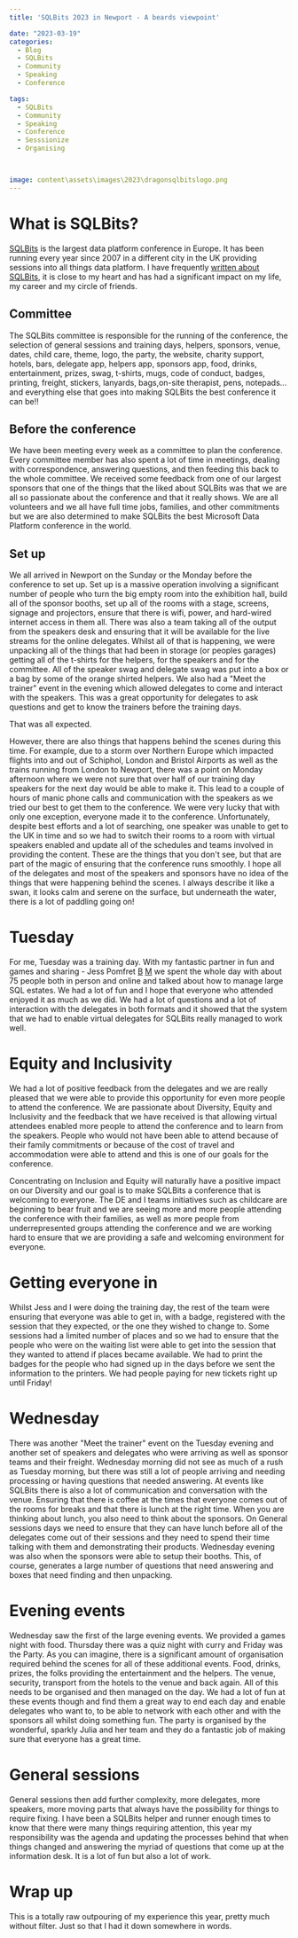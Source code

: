 ```yaml
---
title: 'SQLBits 2023 in Newport - A beards viewpoint'

date: "2023-03-19"
categories:
  - Blog
  - SQLBits
  - Community
  - Speaking
  - Conference

tags:
  - SQLBits
  - Community
  - Speaking
  - Conference
  - Sesssionize
  - Organising



image: content\assets\images\2023\dragonsqlbitslogo.png
---
```

# What is SQLBits?

[SQLBits](https://sqlbits.com) is the largest data platform conference in Europe. It has been running every year since 2007 in a different city in the UK providing sessions into all things data platform. I have frequently [written about SQLBits](https://blog.robsewell.com/tags/#sqlbits), it is close to my heart and has had a significant impact on my life, my career and my circle of friends.

## Committee

The SQLBits committee is responsible for the running of the conference, the selection of general sessions and training days, helpers, sponsors, venue, dates, child care, theme, logo, the party, the website, charity support, hotels, bars, delegate app, helpers app, sponsors app, food, drinks, entertainment, prizes, swag, t-shirts, mugs, code of conduct, badges, printing, freight, stickers, lanyards, bags,on-site therapist, pens, notepads... and everything else that goes into making SQLBits the best conference it can be!!

## Before the conference

We have been meeting every week as a committee to plan the conference. Every committee member has also spent a lot of time in meetings, dealing with correspondence, answering questions, and then feeding this back to the whole committee. We received some feedback from one of our largest sponsors that one of the things that the liked about SQLBits was that we are all so passionate about the conference and that it really shows. We are all volunteers and we all have full time jobs, families, and other commitments but we are also determined to make SQLBits the best Microsoft Data Platform conference in the world.

## Set up

We all arrived in Newport on the Sunday or the Monday before the conference to set up. Set up is a massive operation involving a significant number of people who turn the big empty room into the exhibition hall, build all of the sponsor booths, set up all of the rooms with a stage, screens, signage and projectors, ensure that there is wifi, power, and hard-wired internet access in them all. There was also a team taking all of the output from the speakers desk and ensuring that it will be available for the live streams for the online delegates. Whilst all of that is happening, we were unpacking all of the things that had been in storage (or peoples garages) getting all of the t-shirts for the helpers, for the speakers and for the committee. All of the speaker swag and delegate swag was put into a box or a bag by some of the orange shirted helpers.
We also had a "Meet the trainer" event in the evening which allowed delegates to come and interact with the speakers. This was a great opportunity for delegates to ask questions and get to know the trainers before the training days.

That was all expected.

However, there are also things that happens behind the scenes during this time. For example, due to a storm over Northern Europe which impacted flights into and out of Schiphol, London and Bristol Airports as well as the trains running from London to Newport, there was a point on Monday afternoon where we were not sure that over half of our training day speakers for the next day would be able to make it. This lead to a couple of hours of manic phone calls and communication with the speakers as we tried our best to get them to the conference. We were very lucky that with only one exception, everyone made it to the conference. Unfortunately, despite best efforts and a lot of searching, one speaker was unable to get to the UK in time and so we had to switch their rooms to a room with virtual speakers enabled and update all of the schedules and teams involved in providing the content. These are the things that you don't see, but that are part of the magic of ensuring that the conference runs smoothly. I hope all of the delegates and most of the speakers and sponsors have no idea of the things that were happening behind the scenes. I always describe it like a swan, it looks calm and serene on the surface, but underneath the water, there is a lot of paddling going on!

# Tuesday

For me, Tuesday was a training day. With my fantastic partner in fun and games and sharing - Jess Pomfret [B](https://jesspomfret.com) [M](https://tech.lgbt/@Jpomfret) we spent the whole day with about 75 people both in person and online and talked about how to manage large SQL estates. We had a lot of fun and I hope that everyone who attended enjoyed it as much as we did. We had a lot of questions and a lot of interaction with the delegates in both formats and it showed that the system that we had to enable virtual delegates for SQLBits really managed to work well.

# Equity and Inclusivity

We had a lot of positive feedback from the delegates and we are really pleased that we were able to provide this opportunity for even more people to attend the conference. We are passionate about Diversity, Equity and Inclusivity and the feedback that we have received is that allowing virtual attendees enabled more people to attend the conference and to learn from the speakers. People who would not have been able to attend because of their family commitments or because of the cost of travel and accommodation were able to attend and this is one of our goals for the conference.

Concentrating on Inclusion and Equity will naturally have a positive impact on our Diversity and our goal is to make SQLBits a conference that is welcoming to everyone. The DE and I teams initiatives such as childcare are beginning to bear fruit and we are seeing more and more people attending the conference with their families, as well as more people from underrepresented groups attending the conference and we are working hard to ensure that we are providing a safe and welcoming environment for everyone.

# Getting everyone in

Whilst Jess and I were doing the training day, the rest of the team were ensuring that everyone was able to get in, with a badge, registered with the session that they expected, or the one they wished to change to. Some sessions had a limited number of places and so we had to ensure that the people who were on the waiting list were able to get into the session that they wanted to attend if places became available. We had to print the badges for the people who had signed up in the days before we sent the information to the printers. We had people paying for new tickets right up until Friday!

# Wednesday

There was another "Meet the trainer" event on the Tuesday evening and another set of speakers and delegates who were arriving as well as sponsor teams and their freight. Wednesday morning did not see as much of a rush as Tuesday morning, but there was still a lot of people arriving and needing processing or having questions that needed answering. At events like SQLBits there is also a lot of communication and conversation with the venue. Ensuring that there is coffee at the times that everyone comes out of the rooms for breaks and that there is lunch at the right time. When you are thinking about lunch, you also need to think about the sponsors. On General sessions days we need to ensure that they can have lunch before all of the delegates come out of their sessions and they need to spend their time talking with them and demonstrating their products. Wednesday evening was also when the sponsors were able to setup their booths. This, of course, generates a large number of questions that need answering and boxes that need finding and then unpacking.

# Evening events

Wednesday saw the first of the large evening events. We provided a games night with food. Thursday there was a quiz night with curry and Friday was the Party. As you can imagine, there is a significant amount of organisation required behind the scenes for all of these additional events. Food, drinks, prizes, the folks providing the entertainment and the helpers. The venue, security, transport from the hotels to the venue and back again. All of this needs to be organised and then managed on the day. We had a lot of fun at these events though and find them a great way to end each day and enable delegates who want to, to be able to network with each other and with the sponsors all whilst doing something fun. The party is organised by the wonderful, sparkly Julia and her team and they do a fantastic job of making sure that everyone has a great time.

# General sessions

General sessions then add further complexity, more delegates, more speakers, more moving parts that always have the possibility for things to require fixing. I have been a SQLBits helper and runner enough times to know that there were many things requiring attention, this year my responsibility was the agenda and updating the processes behind that when things changed and answering the myriad of questions that come up at the information desk. It is a lot of fun but also a lot of work.

# Wrap up

This is a totally raw outpouring of my experience this year, pretty much without filter. Just so that I had it down somewhere in words.
